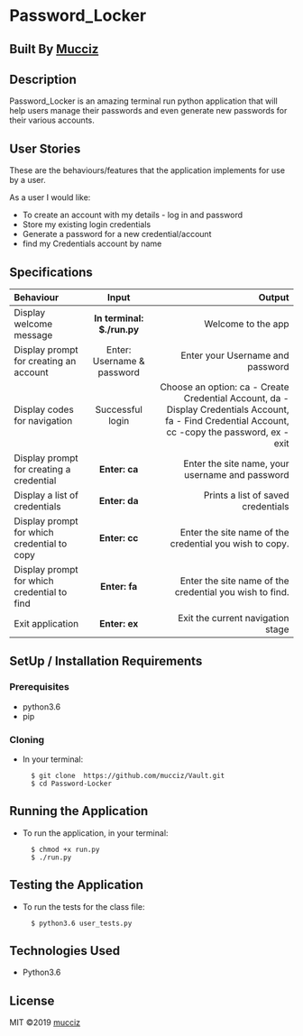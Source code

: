 # Password_Locker

## Built By [Mucciz](https://github.com/mucciz/)

## Description
Password_Locker is an amazing terminal run python application that will help users manage their passwords and even generate new passwords for their various accounts.

## User Stories
These are the behaviours/features that the application implements for use by a user.

As a user I would like:
* To create an account with my details - log in and password
* Store my existing login credentials
* Generate a password for a new credential/account
* find my Credentials account by name

## Specifications
| Behaviour | Input | Output |
| :---------------- | :---------------: | ------------------: |
| Display welcome message | **In terminal: $./run.py** | Welcome to the app |
| Display prompt for creating an account | Enter: Username & password | Enter your Username and password |
| Display codes for navigation | Successful login | Choose an option: ca - Create Credential Account, da - Display Credentials Account, fa - Find Credential Account, cc -copy the password, ex - exit | 
| Display prompt for creating a credential | **Enter: ca** | Enter the site name, your username and password |
| Display a list of credentials | **Enter: da** | Prints a list of saved credentials |
| Display prompt for which credential to copy | **Enter: cc** | Enter the site name of the credential you wish to copy. |
| Display prompt for which credential to find | **Enter: fa** | Enter the site name of the credential you wish to find. | 
| Exit application | **Enter: ex** | Exit the current navigation stage |

## SetUp / Installation Requirements
### Prerequisites
* python3.6
* pip


### Cloning
* In your terminal:
        
        $ git clone  https://github.com/mucciz/Vault.git
        $ cd Password-Locker

## Running the Application
* To run the application, in your terminal:

        $ chmod +x run.py
        $ ./run.py
        
## Testing the Application
* To run the tests for the class file:

        $ python3.6 user_tests.py
        
## Technologies Used
* Python3.6

## License
MIT &copy;2019 [mucciz](https://github.com/mucciz/Vault/blob/master/LICENSE)
